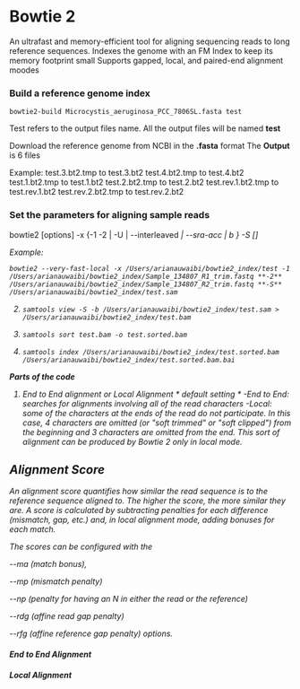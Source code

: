 # Bowtie 2
  An ultrafast and memory-efficient tool for aligning sequencing reads to long reference sequences. 
  Indexes the genome with an FM Index to keep its memory footprint small
  Supports gapped, local, and paired-end alignment moodes 
  
  ### Build a reference genome index 
  
  ```
  bowtie2-build Microcystis_aeruginosa_PCC_7806SL.fasta test
```
Test refers to the output files name. All the output files will be named **test**

Download the reference genome from NCBI in the **.fasta** format
The **Output** is 6 files

Example:
test.3.bt2.tmp to test.3.bt2
test.4.bt2.tmp to test.4.bt2
test.1.bt2.tmp to test.1.bt2
test.2.bt2.tmp to test.2.bt2
test.rev.1.bt2.tmp to test.rev.1.bt2
test.rev.2.bt2.tmp to test.rev.2.bt2

### Set the parameters for aligning sample reads

bowtie2 [options] -x <bt2-idx> {-1 <m1> -2 <m2> | -U <r> | --interleaved <i> | --sra-acc <acc> | b <bam>} -S [<sam>]
  

Example: 

```bowtie2 --very-fast-local -x /Users/arianauwaibi/bowtie2_index/test -1 /Users/arianauwaibi/bowtie2_index/Sample_134807_R1_trim.fastq **-2** /Users/arianauwaibi/bowtie2_index/Sample_134807_R2_trim.fastq **-S** /Users/arianauwaibi/bowtie2_index/test.sam```
  
2. `samtools view -S -b /Users/arianauwaibi/bowtie2_index/test.sam > /Users/arianauwaibi/bowtie2_index/test.bam`

3. `samtools sort test.bam -o test.sorted.bam`
  
4. `samtools index /Users/arianauwaibi/bowtie2_index/test.sorted.bam /Users/arianauwaibi/bowtie2_index/test.sorted.bam.bai`


**Parts of the code**
1. End to End alignment or Local Alignment * *default setting* *
-End to End:  searches for alignments involving all of the read characters
-Local: some of the characters at the ends of the read do not participate. In this case, 4 characters are omitted (or "soft trimmed" or "soft clipped") from the beginning and 3 characters are omitted from the end. This sort of alignment can be produced by Bowtie 2 only in local mode.




## Alignment Score
An alignment score quantifies how similar the read sequence is to the reference sequence aligned to. The higher the score, the more similar they are. A score is calculated by subtracting penalties for each difference (mismatch, gap, etc.) and, in local alignment mode, adding bonuses for each match.

The scores can be configured with the 

--ma (match bonus), 

--mp (mismatch penalty)

--np (penalty for having an N in either the read or the reference)

--rdg (affine read gap penalty) 

--rfg (affine reference gap penalty) options.


#### End to End Alignment

#### Local Alignment 
